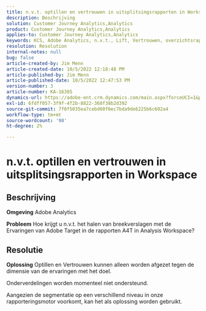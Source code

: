 ```yaml
---
title: n.v.t. optillen en vertrouwen in uitsplitsingsrapporten in Workspace
description: Beschrijving
solution: Customer Journey Analytics,Analytics
product: Customer Journey Analytics,Analytics
applies-to: Customer Journey Analytics,Analytics
keywords: KCS, Adobe Analytics, n.v.t., Lift, Vertrouwen, overzichtsrapporten, Workspace, FAQ
resolution: Resolution
internal-notes: null
bug: false
article-created-by: Jim Menn
article-created-date: 10/5/2022 12:18:48 PM
article-published-by: Jim Menn
article-published-date: 10/5/2022 12:47:53 PM
version-number: 3
article-number: KA-16385
dynamics-url: https://adobe-ent.crm.dynamics.com/main.aspx?forceUCI=1&pagetype=entityrecord&etn=knowledgearticle&id=49ac8ed8-a744-ed11-bba1-000d3a3064b8
exl-id: 6fdff057-3f9f-4f2b-8822-368f38b2d392
source-git-commit: 7f0f5035ea7cebd60f6ec7bda9de6225b6c602a4
workflow-type: tm+mt
source-wordcount: '98'
ht-degree: 2%

---
```


# n.v.t. optillen en vertrouwen in uitsplitsingsrapporten in Workspace

## Beschrijving


<b>Omgeving</b>
Adobe Analytics

<b>Probleem</b>
Hoe krijgt u n.v.t. het halen van breekverslagen met de Ervaringen van Adobe Target in de rapporten A4T in Analysis Workspace?


## Resolutie


<b>Oplossing</b>
Optillen en Vertrouwen kunnen alleen worden afgezet tegen de dimensie van de ervaringen met het doel.

Onderverdelingen worden momenteel niet ondersteund.

Aangezien de segmentatie op een verschillend niveau in onze rapporteringsmotor voorkomt, kan het als oplossing worden gebruikt.
